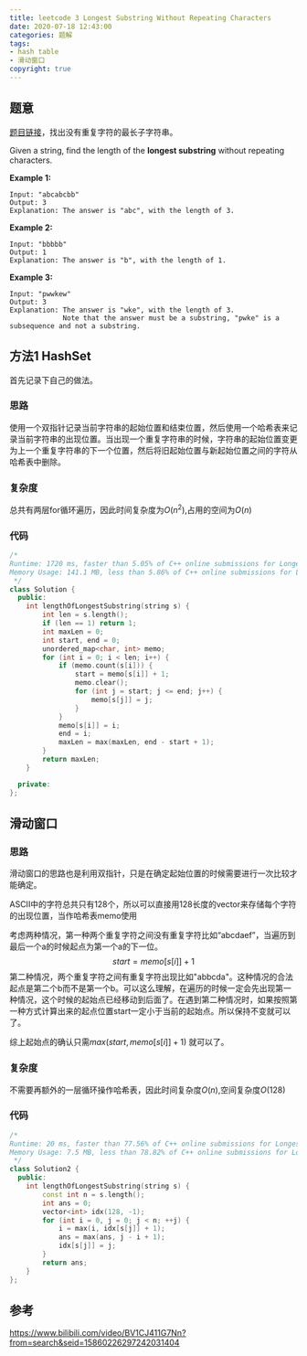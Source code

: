 ```yaml
---
title: leetcode 3 Longest Substring Without Repeating Characters
date: 2020-07-18 12:43:00
categories: 题解
tags:
- hash table
- 滑动窗口
copyright: true
---
```




## 题意

[题目链接](https://leetcode.com/problems/longest-substring-without-repeating-characters/description/)，找出没有重复字符的最长子字符串。

Given a string, find the length of the **longest substring** without repeating characters.

**Example 1:**

```
Input: "abcabcbb"
Output: 3 
Explanation: The answer is "abc", with the length of 3. 
```

**Example 2:**

```
Input: "bbbbb"
Output: 1
Explanation: The answer is "b", with the length of 1.
```

**Example 3:**

```
Input: "pwwkew"
Output: 3
Explanation: The answer is "wke", with the length of 3. 
             Note that the answer must be a substring, "pwke" is a subsequence and not a substring.
```

## 方法1 HashSet

首先记录下自己的做法。

### 思路

使用一个双指针记录当前字符串的起始位置和结束位置，然后使用一个哈希表来记录当前字符串的出现位置。当出现一个重复字符串的时候，字符串的起始位置变更为上一个重复字符串的下一个位置，然后将旧起始位置与新起始位置之间的字符从哈希表中删除。

### 复杂度

总共有两层for循环遍历，因此时间复杂度为$O(n^2)$,占用的空间为$O(n)$

### 代码

```cc
/*
Runtime: 1720 ms, faster than 5.05% of C++ online submissions for Longest Substring Without Repeating Characters.
Memory Usage: 141.1 MB, less than 5.86% of C++ online submissions for Longest Substring Without Repeating Characters.
 */
class Solution {
  public:
	int lengthOfLongestSubstring(string s) {
		int len = s.length();
		if (len == 1) return 1;
		int maxLen = 0;
		int start, end = 0;
		unordered_map<char, int> memo;
		for (int i = 0; i < len; i++) {
			if (memo.count(s[i])) {
				start = memo[s[i]] + 1;
				memo.clear();
				for (int j = start; j <= end; j++) {
					memo[s[j]] = j;
				}
			}
			memo[s[i]] = i;
			end = i;
			maxLen = max(maxLen, end - start + 1);
		}
		return maxLen;
	}

  private:
};
```

## 滑动窗口

### 思路

滑动窗口的思路也是利用双指针，只是在确定起始位置的时候需要进行一次比较才能确定。

ASCII中的字符总共只有128个，所以可以直接用128长度的vector来存储每个字符的出现位置，当作哈希表memo使用

考虑两种情况，第一种两个重复字符之间没有重复字符比如“abcdaef”，当遍历到最后一个a的时候起点为第一个a的下一位。
$$
start = memo[s[i]] + 1
$$
第二种情况，两个重复字符之间有重复字符出现比如"abbcda"。这种情况的合法起点是第二个b而不是第一个b。可以这么理解，在遍历的时候一定会先出现第一种情况，这个时候的起始点已经移动到后面了。在遇到第二种情况时，如果按照第一种方式计算出来的起点位置start一定小于当前的起始点。所以保持不变就可以了。

综上起始点的确认只需$max(start, memo[s[i]]+1)$ 就可以了。

### 复杂度

不需要再额外的一层循环操作哈希表，因此时间复杂度$O(n)$,空间复杂度$O(128)$

### 代码

```cc
/*
Runtime: 20 ms, faster than 77.56% of C++ online submissions for Longest Substring Without Repeating Characters.
Memory Usage: 7.5 MB, less than 78.82% of C++ online submissions for Longest Substring Without Repeating Characters.
 */
class Solution2 {
  public:
	int lengthOfLongestSubstring(string s) {
		const int n = s.length();
		int ans = 0;
		vector<int> idx(128, -1);
		for (int i = 0, j = 0; j < n; ++j) {
			i = max(i, idx[s[j]] + 1);
			ans = max(ans, j - i + 1);
			idx[s[j]] = j;
		}
		return ans;
	}
};
```



## 参考

https://www.bilibili.com/video/BV1CJ411G7Nn?from=search&seid=15860226297242031404